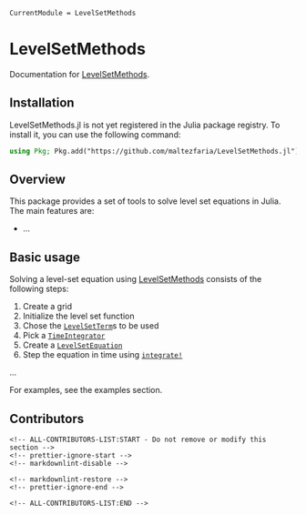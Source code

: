 ```@meta
CurrentModule = LevelSetMethods
```

# LevelSetMethods

Documentation for [LevelSetMethods](https://github.com/maltezfaria/LevelSetMethods.jl).

## Installation

LevelSetMethods.jl is not yet registered in the Julia package registry. To install it, you can use the following command:

```julia
using Pkg; Pkg.add("https://github.com/maltezfaria/LevelSetMethods.jl")
```

## Overview

This package provides a set of tools to solve level set equations in Julia. The main features are:
- ...

## Basic usage

Solving a level-set equation using [LevelSetMethods](https://github.com/maltezfaria/LevelSetMethods.jl) consists of the following steps:

1. Create a grid
2. Initialize the level set function
3. Chose the [`LevelSetTerm`](@ref)s to be used
4. Pick a [`TimeIntegrator`](@ref)
5. Create a [`LevelSetEquation`](@ref)
6. Step the equation in time using [`integrate!`](@ref)

...

For examples, see the examples section.

## Contributors

```@raw html
<!-- ALL-CONTRIBUTORS-LIST:START - Do not remove or modify this section -->
<!-- prettier-ignore-start -->
<!-- markdownlint-disable -->

<!-- markdownlint-restore -->
<!-- prettier-ignore-end -->

<!-- ALL-CONTRIBUTORS-LIST:END -->
```
